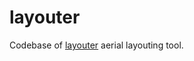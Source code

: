 # layouter
 
Codebase of [layouter](https://marcoruggia.ch/home?projects_layouter) aerial layouting tool.
